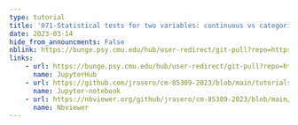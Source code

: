 ```yaml
---
type: tutorial
title: '071-Statistical tests for two variables: continuous vs categorical'
date: 2023-03-14
hide_from_announcments: False
nblink: https://bunge.psy.cmu.edu/hub/user-redirect/git-pull?repo=https%3A%2F%2Fgithub.com%2Fjrasero%2Fcm-85309-2023&branch=main&urlpath=tree%2Fcm-85309-2023%2Ftutorials%2Fweek-7%2F071-ttest_and_anova.ipynb
links:
    - url: https://bunge.psy.cmu.edu/hub/user-redirect/git-pull?repo=https%3A%2F%2Fgithub.com%2Fjrasero%2Fcm-85309-2023&branch=main&urlpath=tree%2Fcm-85309-2023%2Ftutorials%2Fweek-7%2F071-ttest_and_anova.ipynb
      name: JupyterHub
    - url: https://github.com/jrasero/cm-85309-2023/blob/main/tutorials/week-7/071-ttest_and_anova.ipynb
      name: Jupyter-notebook
    - url: https://nbviewer.org/github/jrasero/cm-85309-2023/blob/main/tutorials/week-7/071-ttest_and_anova.ipynb
      name: Nbviewer
---
```

